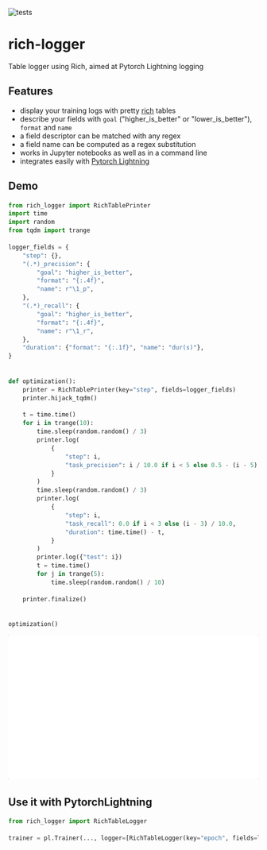 ![tests](https://github.com/percevalw/rich-logger/actions/workflows/tests.yml/badge.svg)

# rich-logger
Table logger using Rich, aimed at Pytorch Lightning logging

## Features

- display your training logs with pretty [rich](https://github.com/willmcgugan/rich) tables
- describe your fields with `goal` ("higher_is_better" or "lower_is_better"), `format` and `name`
- a field descriptor can be matched with any regex
- a field name can be computed as a regex substitution
- works in Jupyter notebooks as well as in a command line
- integrates easily with [Pytorch Lightning](https://github.com/PyTorchLightning/pytorch-lightning)

## Demo
```python
from rich_logger import RichTablePrinter
import time
import random
from tqdm import trange

logger_fields = {
    "step": {},
    "(.*)_precision": {
        "goal": "higher_is_better",
        "format": "{:.4f}",
        "name": r"\1_p",
    },
    "(.*)_recall": {
        "goal": "higher_is_better",
        "format": "{:.4f}",
        "name": r"\1_r",
    },
    "duration": {"format": "{:.1f}", "name": "dur(s)"},
}


def optimization():
    printer = RichTablePrinter(key="step", fields=logger_fields)
    printer.hijack_tqdm()

    t = time.time()
    for i in trange(10):
        time.sleep(random.random() / 3)
        printer.log(
            {
                "step": i,
                "task_precision": i / 10.0 if i < 5 else 0.5 - (i - 5) / 10.0,
            }
        )
        time.sleep(random.random() / 3)
        printer.log(
            {
                "step": i,
                "task_recall": 0.0 if i < 3 else (i - 3) / 10.0,
                "duration": time.time() - t,
            }
        )
        printer.log({"test": i})
        t = time.time()
        for j in trange(5):
            time.sleep(random.random() / 10)

    printer.finalize()


optimization()
```
![Demo](demo.gif)

## Use it with PytorchLightning
```python
from rich_logger import RichTableLogger

trainer = pl.Trainer(..., logger=[RichTableLogger(key="epoch", fields=logger_fields)])
```
